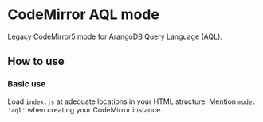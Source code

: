 # CodeMirror AQL mode
Legacy [CodeMirror5](https://codemirror.net/5/) mode for [ArangoDB](https://arangodb.com/) Query Language (AQL).

## How to use
### Basic use
Load `index.js` at adequate locations in your HTML structure.
Mention `mode: 'aql'` when creating your CodeMirror instance.

